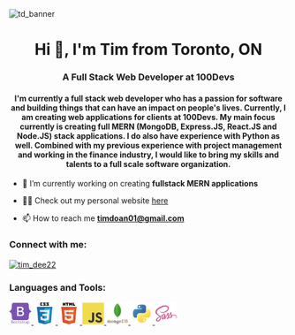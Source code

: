 <img width="979" alt="td_banner" src="https://user-images.githubusercontent.com/95662248/189301668-b9e2b487-5740-451a-a912-37f945d06061.png">
<h1 align="center">Hi 👋, I'm Tim from Toronto, ON</h1>
<h3 align="center">A Full Stack Web Developer at 100Devs</h3>
<h4 align="center">I'm currently a full stack web developer who has a passion for software and building things that can have an impact on people's lives. Currently, I am creating web applications for clients at 100Devs. My main focus currently is creating full MERN (MongoDB, Express.JS, React.JS and Node.JS) stack applications. I do also have experience with Python as well. Combined with my previous experience with project management and working in the finance industry, I would like to bring my skills and talents to a full scale software organization.</h4>

- 🔭 I’m currently working on creating **fullstack MERN applications**

- 👨‍💻 Check out my personal website <a href="https//timdoan22.github.io">here</a>

- 📫 How to reach me **timdoan01@gmail.com**

<h3 align="left">Connect with me:</h3>
<p align="left">
<a href="https://twitter.com/tim_dee22" target="blank"><img align="center" src="https://raw.githubusercontent.com/rahuldkjain/github-profile-readme-generator/master/src/images/icons/Social/twitter.svg" alt="tim_dee22" height="30" width="40" /></a>
</p>

<h3 align="left">Languages and Tools:</h3>
<p align="left"> <a href="https://getbootstrap.com" target="_blank" rel="noreferrer"> <img src="https://raw.githubusercontent.com/devicons/devicon/master/icons/bootstrap/bootstrap-plain-wordmark.svg" alt="bootstrap" width="40" height="40"/> </a> <a href="https://www.w3schools.com/css/" target="_blank" rel="noreferrer"> <img src="https://raw.githubusercontent.com/devicons/devicon/master/icons/css3/css3-original-wordmark.svg" alt="css3" width="40" height="40"/> </a> <a href="https://www.w3.org/html/" target="_blank" rel="noreferrer"> <img src="https://raw.githubusercontent.com/devicons/devicon/master/icons/html5/html5-original-wordmark.svg" alt="html5" width="40" height="40"/> </a> <a href="https://developer.mozilla.org/en-US/docs/Web/JavaScript" target="_blank" rel="noreferrer"> <img src="https://raw.githubusercontent.com/devicons/devicon/master/icons/javascript/javascript-original.svg" alt="javascript" width="40" height="40"/> </a> <a href="https://www.mongodb.com/" target="_blank" rel="noreferrer"> <img src="https://raw.githubusercontent.com/devicons/devicon/master/icons/mongodb/mongodb-original-wordmark.svg" alt="mongodb" width="40" height="40"/> </a> <a href="https://www.python.org" target="_blank" rel="noreferrer"> <img src="https://raw.githubusercontent.com/devicons/devicon/master/icons/python/python-original.svg" alt="python" width="40" height="40"/> </a> <a href="https://sass-lang.com" target="_blank" rel="noreferrer"> <img src="https://raw.githubusercontent.com/devicons/devicon/master/icons/sass/sass-original.svg" alt="sass" width="40" height="40"/> </a> </p>
